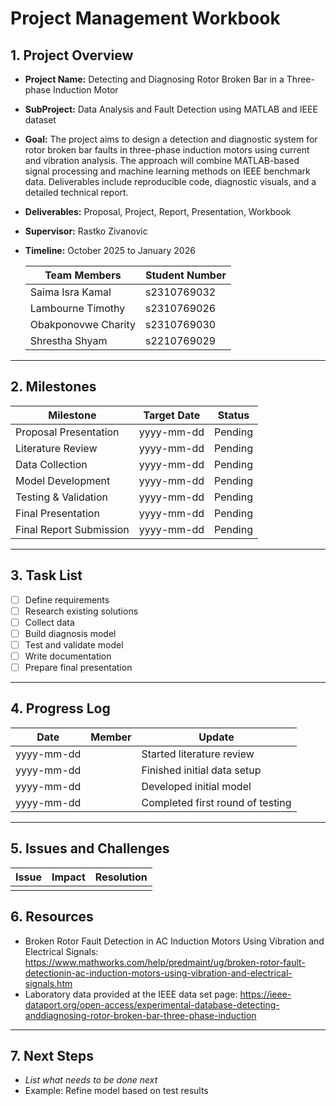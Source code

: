 # Project Management Workbook

## 1. Project Overview
- **Project Name:** Detecting and Diagnosing Rotor Broken Bar in a Three-phase Induction Motor
- **SubProject:** Data Analysis and Fault Detection using MATLAB and IEEE dataset
- **Goal:** The project aims to design a detection and diagnostic system for rotor broken bar faults in three-phase induction motors using current and vibration analysis. The approach will combine MATLAB-based signal processing and machine learning methods on IEEE benchmark data. Deliverables include reproducible code, diagnostic visuals, and a detailed technical report.
- **Deliverables:** Proposal, Project, Report, Presentation, Workbook
   
- **Supervisor:** Rastko Zivanovic
- **Timeline:** October 2025 to January 2026
  
  | Team Members         | Student Number   |
  |----------------------|------------------|
  | Saima Isra Kamal     | s2310769032      |
  | Lambourne Timothy    | s2310769026      |
  | Obakponovwe Charity  | s2310769030      |
  | Shrestha Shyam       | s2210769029      |

---

## 2. Milestones

| Milestone                    | Target Date | Status   |
|------------------------------|-------------|----------|
| Proposal Presentation        | yyyy-mm-dd  | Pending  |
| Literature Review            | yyyy-mm-dd  | Pending  |
| Data Collection              | yyyy-mm-dd  | Pending  |
| Model Development            | yyyy-mm-dd  | Pending  |
| Testing & Validation         | yyyy-mm-dd  | Pending  |
| Final Presentation           | yyyy-mm-dd  | Pending  |
| Final Report Submission      | yyyy-mm-dd  | Pending  |


---

## 3. Task List

- [ ] Define requirements
- [ ] Research existing solutions
- [ ] Collect data
- [ ] Build diagnosis model
- [ ] Test and validate model
- [ ] Write documentation
- [ ] Prepare final presentation

---

## 4. Progress Log

| Date       | Member      | Update                                |
|------------|-------------|---------------------------------------|
| yyyy-mm-dd |             | Started literature review             |
| yyyy-mm-dd |             | Finished initial data setup           |
| yyyy-mm-dd |             | Developed initial model               |
| yyyy-mm-dd |             | Completed first round of testing      |

---

## 5. Issues and Challenges

| Issue      | Impact      | Resolution                            |
|------------|-------------|---------------------------------------|
|            |             |                                       |

## 6. Resources
- Broken Rotor Fault Detection in AC Induction Motors Using Vibration and Electrical Signals:
  https://www.mathworks.com/help/predmaint/ug/broken-rotor-fault-detectionin-ac-induction-motors-using-vibration-and-electrical-signals.htm
- Laboratory data provided at the IEEE data set page:
  https://ieee-dataport.org/open-access/experimental-database-detecting-anddiagnosing-rotor-broken-bar-three-phase-induction
  
---

## 7. Next Steps

- _List what needs to be done next_
- Example: Refine model based on test results
